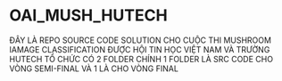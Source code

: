 # OAI_MUSH_HUTECH
ĐÂY LÀ REPO SOURCE CODE SOLUTION CHO CUỘC THI MUSHROOM IAMAGE CLASSIFICATION ĐƯỢC HỘI TIN HỌC VIỆT NAM VÀ TRƯỜNG HUTECH TỔ CHỨC
CÓ 2 FOLDER CHÍNH 1 FOLDER LÀ SRC CODE CHO VÒNG SEMI-FINAL VÀ 1 LÀ CHO VÒNG FINAL
